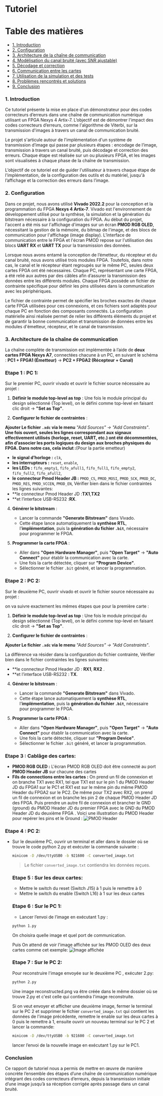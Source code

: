 #  **Tutoriel**



# Table des matières

- [1. Introduction](#1-introduction)
- [2. Configuration](#2-configuration)
- [3. Architecture de la chaîne de communication](#3-architecture-de-la-chaîne-de-communication)
- [4. Modélisation du canal bruité (avec SNR ajustable)](#4-modélisation-du-canal-bruité-avec-snr-ajustable)
- [5. Décodage et correction](#5-décodage-et-correction)
- [6. Communication entre les cartes](#6-communication-entre-les-cartes)
- [7. Utilisation de la simulation et des tests](#7-utilisation-de-la-simulation-et-des-tests)
- [8. Problèmes rencontrés et solutions](#8-problèmes-rencontrés-et-solutions)
- [9. Conclusion](#9-conclusion)




###  **1. Introduction**
Ce tutoriel présente la mise en place d'un démonstrateur pour des codes correcteurs d’erreurs dans une chaîne de communication numérique utilisant un FPGA Nexys 4 Artix-7. L’objectif est de démontrer l'impact des codes correcteurs d’erreurs, comme l'algorithme de Viterbi, sur la transmission d'images à travers un canal de communication bruité.

Le projet s'articule autour de l'implémentation d'un système de transmission d’image qui passe par plusieurs étapes : encodage de l’image, transmission à travers un canal bruité, puis décodage et correction des erreurs. Chaque étape est réalisée sur un ou plusieurs FPGA, et les images sont visualisées à chaque phase de la chaîne de transmission.

L’objectif de ce tutoriel est de guider l'utilisateur à travers chaque étape de l'implémentation, de la configuration des outils et du matériel, jusqu'à l’affichage et la correction des erreurs dans l’image.

###  **2. Configuration**

Dans ce projet, nous avons utilisé **Vivado 2022.2** pour la conception et la programmation du FPGA **Nexys 4 Artix-7**. Vivado est l'environnement de développement utilisé pour la synthèse, la simulation et la génération du bitstream nécessaire à la configuration du FPGA. Au début du projet, l'accent a été mis sur l'affichage d'images sur un écran **PMOD RGB OLED**, nécessitant la gestion de la mémoire, du bitmap de l'image, et des blocs de communication pour l'affichage (image display). L’interface de communication entre le FPGA et l'écran PMOD repose sur l'utilisation des blocs **UART RX** et **UART TX** pour la transmission des données.

Lorsque nous avons entamé la conception de l’émetteur, du récepteur et du canal bruité, nous avons utilisé trois modules FPGA. Toutefois, dans notre cas, le canal et le récepteur étant regroupés sur le même PC, seules deux cartes FPGA ont été nécessaires. Chaque PC, représentant une carte FPGA, a été relié aux autres par des câbles afin d’assurer la transmission des données entre les différents modules. Chaque FPGA possède un fichier de contrainte spécifique pour définir les pins utilisées dans la communication avec les périphériques. 

Le fichier de contrainte permet de spécifier les broches exactes de chaque carte FPGA utilisées pour ces connexions, et ces fichiers sont adaptés pour chaque PC en fonction des composants connectés. La configuration matérielle ainsi réalisée permet de relier les différents éléments du projet et de garantir la bonne communication et transmission de données entre les modules d'émetteur, récepteur, et le canal de transmission.


### **3. Architecture de la chaîne de communication**

La chaîne complète de transmission est implémentée à l’aide de **deux cartes FPGA Nexys A7**, connectées chacune à un PC, en suivant le schéma :
**PC1 + FPGA1 (Émetteur)** → **PC2 + FPGA2 (Récepteur + Canal)**


###  Etape 1 : PC 1:

Sur le premier PC, ouvrir vivado et ouvrir le fichier source nécessaire au projet :


1. **Définir le module top-level as top** :
   Une fois le module principal du design sélectionné (Top level), on le défini comme top-level en faisant clic droit → **"Set as Top"**.

2. **Configurer le fichier de contraintes** :
  
**Ajouter Le fichier `.xdc` via le menu** *"Add Sources" → "Add Constraints"*. **Une fois ouvert, seules les lignes correspondant aux signaux effectivement utilisés (horloge, reset, UART, etc.) ont été décommentées, afin d’associer les ports logiques du design aux broches physiques du FPGA. Dans notre cas, cela inclut :**(Pour la partie emetteur)

* **le signal d’horloge :** `clk`,
* **les interrupteurs :** `reset`, `enable`,
* **les LEDs :** `fifo_empty1`, `fifo_afull1`, `fifo_full1`, `fifo_empty2`, `fifo_full2`, `fifo_afull2`,
* **le connecteur Pmod Header JB :** `PMOD_CS`, `PMOD_MOSI`, `PMOD_SCK`, `PMOD_DC`, `PMOD_RES`, `PMOD_VCCEN`, `PMOD_EN`,
  Vérifier bien dans le fichier contraintes les lignes suivantes:
* **le connecteur Pmod Header JD :**TX1**,**TX2**
* **et l’interface USB-RS232 :**RX**.


4. **Générer le bitstream** :

   * Lancer la commande **"Generate Bitstream"** dans Vivado.
   * Cette étape lance automatiquement la **synthèse RTL**, l’**implémentation**, puis la **génération du fichier `.bit`**, nécessaire pour programmer le FPGA.
  

5. **Programmer la carte FPGA** :

   * Aller dans **"Open Hardware Manager"**, puis **"Open Target"** → **"Auto Connect"** pour établir la communication avec la carte.
   * Une fois la carte détectée, cliquer sur **"Program Device"**.
   * Sélectionner le fichier `.bit` généré, et lancer la programmation.
  


###   Etape 2 : PC 2:

Sur le deuxième PC, ouvrir vivado et ouvrir le fichier source nécessaire au projet :

on va suivre exactement les mêmes étapes que pour la première carte : 


1. **Définir le module top-level as top** :
   Une fois le module principal du design sélectionné (Top level), on le défini comme top-level en faisant clic droit → **"Set as Top"**.

2. **Configurer le fichier de contraintes** :
  
**Ajouter Le fichier `.xdc` via le menu** *"Add Sources" → "Add Constraints"*. 

  La différence va résider dans la configuration du fichier contrainte, Vérifier bien dans le fichier contraintes les lignes suivantes:
  
* **le connecteur Pmod Header JD : **RX1**, **RX2** .
* **et l’interface USB-RS232 : **TX**.


4. **Générer le bitstream** :

   * Lancer la commande **"Generate Bitstream"** dans Vivado.
   * Cette étape lance automatiquement la **synthèse RTL**, l’**implémentation**, puis la **génération du fichier `.bit`**, nécessaire pour programmer le FPGA.
  

5. **Programmer la carte FPGA** :

   * Aller dans **"Open Hardware Manager"**, puis **"Open Target"** → **"Auto Connect"** pour établir la communication avec la carte.
   * Une fois la carte détectée, cliquer sur **"Program Device"**.
   * Sélectionner le fichier `.bit` généré, et lancer la programmation.


###   Etape 3 : Cablâge des cartes:

   * **PMOD RGB OLED :** L'écran PMOD RGB OLED doit être connecté au port **PMOD Header JB** sur chacune des cartes
   * **Fils de connections entre les cartes :** On prend un fil de connexion et on branche TX1 avec RX1, tel que TX1 est sur le pin 1 du PMOD Header JD du FPGA1 sur le PC1 et RX1 est sur le même pin du même PMOD Header du FPGA2 sur le PC2.
     De même pour TX2 avec RX2, on prend un fil de connexion et on branche les pin 2 de chaque PMOD Header JD des FPGA.
     Puis prendre un autre fil de connexion et brancher le GND (ground) du PMOD Header JD du premier FPGA avec le GND du PMOD Header JD du deuxième FPGA .
     Voici une illustration du PMOD Header pour repérer les pins et le Ground :
     ![PMOD Header](images/PMOD_Header.png)

###  Etape 4 : PC 2:

* Sur le deuxième PC, ouvrir un terminal et aller dans le dossier où se trouve le code python 2.py et exécuter la commande suivante : 

  ```bash
  minicom -D /dev/ttyUSB0 -b 921600 -C converted_image.txt
  ```

  > Le fichier `converted_image.txt` contiendra les données reçues.

  ###  Etape 5 : Sur les deux cartes:

  * Mettre le switch du reset (Switch J15) à 1 puis le remettre à 0
  * Mettre le switch du enable (Switch L16) à 1 sur les deux cartes
 
  ###  Etape 6 : Sur le PC 1:

  * Lancer l’envoi de l’image en exécutant 1.py :

  ```bash
  python 1.py
  ```
  On choisira quelle image et quel port de communication.

  Puis On attend de voir l'image affichée sur les PMOD OLED des deux cartes comme cet exemple:
   ![Image affichée](images/affichage_image.jpeg)

   ###  Etape 7 : Sur le PC 2:

  Pour reconstruire l'image envoyée sur le deuxième PC , exécuter 2.py:

   ```bash
  python 2.py
  ```
   Une image reconstructed.png va être créée dans le même dossier où se trouve 2.py et c'est celle qui contiendra l'image reconstruite.

  Si on veut envoyer et afficher une deuxième image, fermer le terminal sur le PC 2 et supprimer le fichier `converted_image.txt` qui contient les données de l'image précédente, remettre le enable sur les deux cartes à 0 puis le remettre à 1, ensuite ouvrir un nouveau terminal sur le PC 2 et lancer la commande:
  
  ```bash
  minicom -D /dev/ttyUSB0 -b 921600 -C converted_image.txt
  ```
  lancer l’envoi de la nouvelle image en exécutant 1.py sur le PC1.
  

###  **Conclusion**

Ce rapport de tutoriel nous a permis de mettre en œuvre de manière concrète l’ensemble des étapes d’une chaîne de communication numérique intégrant des codes correcteurs d’erreurs, depuis la transmission initiale d’une image jusqu’à sa réception corrigée après passage dans un canal bruité.

